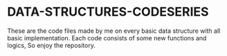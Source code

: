 # DATA-STRUCTURES-CODESERIES
These are the code files made by me on every basic data structure with all basic implementation. Each code consists of some new functions and logics, So enjoy the repository.
